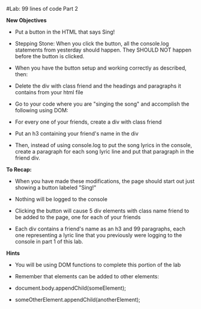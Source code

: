 #Lab: 99 lines of code Part 2

**New Objectives**

- Put a button in the HTML that says Sing!

- Stepping Stone: When you click the button, all the console.log statements from yesterday should happen. They SHOULD NOT happen before the button is clicked.

- When you have the button setup and working correctly as described, then:

- Delete the div with class friend and the headings and paragraphs it contains from your html file

- Go to your code where you are "singing the song" and accomplish the following using DOM:

- For every one of your friends, create a div with class friend

- Put an h3 containing your friend's name in the div

- Then, instead of using console.log to put the song lyrics in the console, create a paragraph for each song lyric line and put that paragraph in the friend div.

**To Recap:**

- When you have made these modifications, the page should start out just showing a button labeled "Sing!"

- Nothing will be logged to the console

- Clicking the button will cause 5 div elements with class name friend to be added to the page, one for each of your friends

- Each div contains a friend's name as an h3 and 99 paragraphs, each one representing a lyric line that you previously were logging to the console in part 1 of this lab.

**Hints**

- You will be using DOM functions to complete this portion of the lab
- Remember that elements can be added to other elements:

- document.body.appendChild(someElement);
- someOtherElement.appendChild(anotherElement);  
